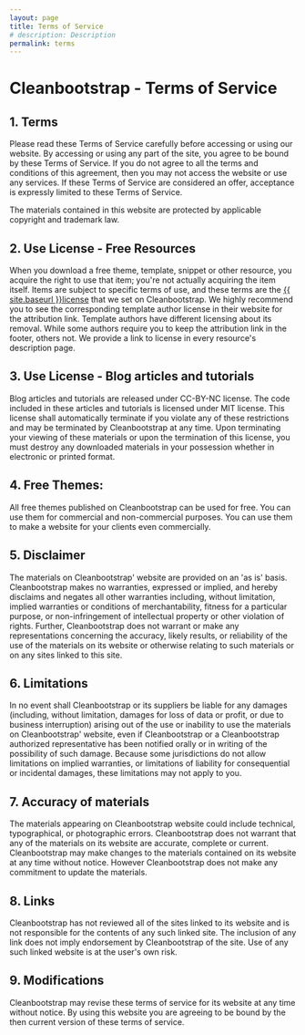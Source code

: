 ```yaml
---
layout: page
title: Terms of Service
# description: Description
permalink: terms
---
```


# Cleanbootstrap - Terms of Service
## 1. Terms
Please read these Terms of Service carefully before accessing or using our website. By accessing or using any part of
the site, you agree to be bound by these Terms of Service. If you do not agree to all the terms and conditions of this
agreement, then you may not access the website or use any services. If these Terms of Service are considered an offer,
acceptance is expressly limited to these Terms of Service.

The materials contained in this website are protected by applicable copyright and trademark law.

## 2. Use License - Free Resources
When you download a free theme, template, snippet or other resource, you acquire the right to use that item; you're not actually acquiring the item
itself. Items are subject to specific terms of use, and these terms are the [{{ site.baseurl }}license](license) that we set on Cleanbootstrap.
We highly recommend you to see the corresponding template author license in their website for the attribution link. Template authors have different licensing about its removal. While some authors require you to keep the attribution link in the footer, others not. We provide a link to license in every resource's description page.

## 3. Use License - Blog articles and tutorials
Blog articles and tutorials are released under CC-BY-NC license. The code included in these articles and tutorials is
licensed under MIT license.
This license shall automatically terminate if you violate any of these restrictions and may be terminated by
Cleanbootstrap at any time. Upon terminating your viewing of these materials or upon the termination of this license, you
must destroy any downloaded materials in your possession whether in electronic or printed format.

## 4. Free Themes:
All free themes published on Cleanbootstrap can be used for free. You can use them for commercial and non-commercial purposes. You can use them to make a website for your clients even commercially.

## 5. Disclaimer
The materials on Cleanbootstrap' website are provided on an 'as is' basis. Cleanbootstrap makes no warranties, expressed
or implied, and hereby disclaims and negates all other warranties including, without limitation, implied warranties or
conditions of merchantability, fitness for a particular purpose, or non-infringement of intellectual property or other
violation of rights.
Further, Cleanbootstrap does not warrant or make any representations concerning the accuracy, likely results, or
reliability of the use of the materials on its website or otherwise relating to such materials or on any sites linked to
this site.

## 6. Limitations
In no event shall Cleanbootstrap or its suppliers be liable for any damages (including, without limitation, damages for
loss of data or profit, or due to business interruption) arising out of the use or inability to use the materials on
Cleanbootstrap' website, even if Cleanbootstrap or a Cleanbootstrap authorized representative has been notified orally or
in writing of the possibility of such damage. Because some jurisdictions do not allow limitations on implied warranties,
or limitations of liability for consequential or incidental damages, these limitations may not apply to you.

## 7. Accuracy of materials
The materials appearing on Cleanbootstrap website could include technical, typographical, or photographic errors.
Cleanbootstrap does not warrant that any of the materials on its website are accurate, complete or current. Cleanbootstrap
may make changes to the materials contained on its website at any time without notice. However Cleanbootstrap does not
make any commitment to update the materials.

## 8. Links
Cleanbootstrap has not reviewed all of the sites linked to its website and is not responsible for the contents of any
such linked site. The inclusion of any link does not imply endorsement by Cleanbootstrap of the site. Use of any such
linked website is at the user's own risk.

## 9. Modifications
Cleanbootstrap may revise these terms of service for its website at any time without notice. By using this website you
are agreeing to be bound by the then current version of these terms of service.
